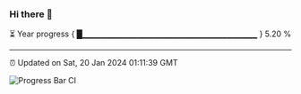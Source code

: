 ### Hi there 👋

⏳ Year progress { █▁▁▁▁▁▁▁▁▁▁▁▁▁▁▁▁▁▁▁▁▁▁▁▁▁▁▁▁▁ } 5.20 %

---

⏰ Updated on Sat, 20 Jan 2024 01:11:39 GMT

![Progress Bar CI](https://github.com/liununu/liununu/workflows/Progress%20Bar%20CI/badge.svg)
